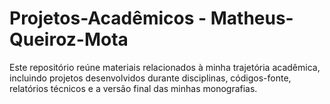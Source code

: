 # Projetos-Acadêmicos - Matheus-Queiroz-Mota
Este repositório reúne materiais relacionados à minha trajetória acadêmica, incluindo projetos desenvolvidos durante disciplinas, códigos-fonte, relatórios técnicos e a versão final das minhas monografias.
